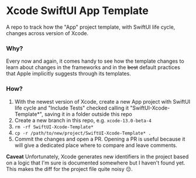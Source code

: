 # Xcode SwiftUI App Template

A repo to track how the "App" project template, with SwiftUI life cycle, changes across version of Xcode.

### Why?

Every now and again, it comes handy to see how the template changes to learn about changes in the frameworks and in the ~~best~~ default practices that Apple implicitly suggests through its templates.

### How?

1. With the newest version of Xcode, create a new App project with SwiftUI life cycle and "Include Tests" checked calling it "SwiftUI-Xcode-Template*", saving it in a folder outside this repo
2. Create a new branch in this repo, e.g. `xcode-13.0-beta-4`
3. `rm -rf SwiftUI-Xcode-Template*`
4. `cp -r /path/to/new/project/SwiftUI-Xcode-Template* .`
5. Commit the changes and open a PR. Opening a PR is useful because it will give a dedicated place where to compare and leave comments.

**Caveat** Unfortunately, Xcode generates new identifiers in the project based on a logic that I'm sure is documented somewhere but I haven't found yet. This makes the diff for the project file quite noisy 😔.
